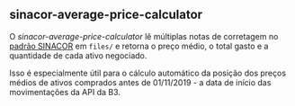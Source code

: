 ## sinacor-average-price-calculator

O _sinacor-average-price-calculator_ lê múltiplas notas de corretagem no [padrão SINACOR](https://www.b3.com.br/pt_br/solucoes/plataformas/middle-e-backoffice/sinacor/sobre-o-sinacor/) em `files/` e retorna o preço médio, o total gasto e a quantidade de cada ativo negociado.

Isso é especialmente útil para o cálculo automático da posição dos preços médios de ativos comprados antes de 01/11/2019 - a data de início das movimentações da API da B3.
